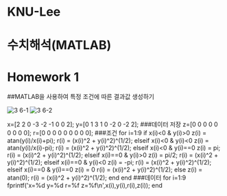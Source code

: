 # KNU-Lee
# 수치해석(MATLAB)
# Homework 1
##MATLAB을 사용하여 특정 조건에 따른 결과값 생성하기

![3 6-1](https://user-images.githubusercontent.com/58453290/70114144-c856d880-169e-11ea-9c7c-85006af01215.JPG)
![3 6-2](https://user-images.githubusercontent.com/58453290/70114150-cc82f600-169e-11ea-8ae9-8ebfaaf228ec.JPG)

x=[2 2 0 -3 -2 -1 0 0 2];
y=[0 1 3 1 0 -2 0 -2 2]; ###데이터 저장
z=[0 0 0 0 0 0 0 0 0];
r=[0 0 0 0 0 0 0 0 0];
###조건
for i=1:9
    if x(i)<0 & y(i)>0
        z(i) = atan(y(i)/x(i)+pi);
        r(i) = (x(i)^2 + y(i)^2)^(1/2);
    elseif x(i)<0 & y(i)<0
        z(i) = atan(y(i)/x(i)-pi);
        r(i) = (x(i)^2 + y(i)^2)^(1/2);
    elseif x(i)<0 & y(i)==0
        z(i) = pi;
        r(i) = (x(i)^2 + y(i)^2)^(1/2);
    elseif x(i)==0 & y(i)>0
        z(i) = pi/2;
        r(i) = (x(i)^2 + y(i)^2)^(1/2);
    elseif x(i)==0 & y(i)<0
        z(i) = -pi;
        r(i) = (x(i)^2 + y(i)^2)^(1/2);
    elseif x(i)==0 & y(i)==0
        z(i) = 0
        r(i) = (x(i)^2 + y(i)^2)^(1/2);
    else 
        z(i) = atan(0);
        r(i) = (x(i)^2 + y(i)^2)^(1/2);
    end
end
###데이터 
for i=1:9
    fprintf('x=%d y=%d r=%f    z=%f\n',x(i),y(i),r(i),z(i));
end
